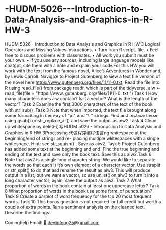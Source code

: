 # -HUDM-5026---Introduction-to-Data-Analysis-and-Graphics-in-R-HW-3
 HUDM 5026 - Introduction to Data Analysis and Graphics in R HW 3
Logical Operators and Missing Values Instructions. •  Turn in an R script. ﬁle. •  Feel free to discuss problems with classmates. •  All work you submit must be your own. •  If you use any sources, including large language models like chatgpt, cite them with a note and explain your code.For this HW you will work with the text from the famous novel, Alice’s Adventures in Wonderland, by Lewis Carroll.  Navigate to Project Gutenberg to view a text ﬁle version of the novel here https://www.gutenberg.org/files/11/11-0.txt.  Read the ﬁle into R using read_file() from package readr, which is part of the tidyverse. aiw  <-  read_file(file  =  "https://www. gutenberg. org/files/11/11-0. txt ") Task 1  How many characters  does  aiw contain?  Is  it  a vector?  What is the length of the vector? Task 2  Examine the ﬁrst 3000 characters  of the text of the  book with str_sub() .Task 3  Note that when imported, the text ﬁle  brought along some formatting in the way of "\n"  and  "\r"  strings.   Find  and replace  these  using  gsub()  or str_replace_all()  and save the output as aiw2.Task 4  Clean  up  whitespace  by deleti代 写HUDM 5026 - Introduction to Data Analysis and Graphics in R HW 3Processing 代做程序编程语言ng whitespace  at the  beginning/end of strings  and re- placing  multiple  whitespaces  with  a  single  whitespace.   Hint:   see  str_squish() .   Save  as aiw2. Task 5  Project  Gutenberg  has  added  some  text  at  the  beginning  and  end.    Find  the  true beginning and ending of the text and save  only the book text.  Save this  as  aiw2.Task 6  Note that aiw2 is a single long character string.  We would like to separate the words so that each is it’s own element of a character vector.  Use  strsplit or str_split() to do that and rename the result as aiw3.  This will produce  output in a list,  but we want a vector, so use unlist() on aiw3 to turn it into  a long character vector;  again, save the output as aiw3. Task 7  What proportion of words in the book contain at least one uppercase letter? Task 8  What proportion  of words  in the book use some form. of punctuation? Task 9  Create  a barplot of word frequency for the  top  20 most frequent words. Task 10  This  bonus  question is not required for full  credit  but worth a couple of extra points. Run a sentiment analysis on the cleaned text.  Describe the ﬁndings.

Codinghelp Email:  📧 devlinfeng25@gmail.com
